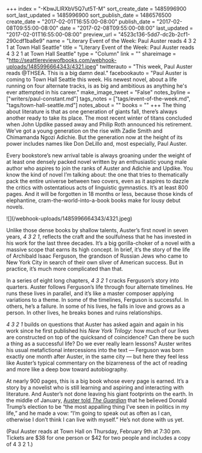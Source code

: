 +++
index = "-KbwJLlRXbV5Q7ut5T-M"
sort_create_date = 1485996900
sort_last_updated = 1485996900
sort_publish_date = 1486576500
create_date = "2017-02-01T16:55:00-08:00"
publish_date = "2017-02-08T09:55:00-08:00"
date = "2017-02-08T09:55:00-08:00"
last_updated = "2017-02-01T16:55:00-08:00"
preview_url = "4523c136-5dd7-dc2b-2cf1-290cdf1ba8e9"
name = "Literary Event of the Week: Paul Auster reads 4 3 2 1 at Town Hall Seattle"
title = "Literary Event of the Week: Paul Auster reads 4 3 2 1 at Town Hall Seattle"
type = "Column"
link = ""
shareimage = "http://seattlereviewofbooks.com/webhook-uploads/1485996664343/4321.jpeg"
twitterauto = "This week, Paul Auster reads @THSEA. This is a big damn deal."
facebookauto = "Paul Auster is coming to Town Hall Seattle this week. His newest novel, about a life running on four alternate tracks, is as big and ambitious as anything he's ever attempted in his career."
make_image_tweet = "False"
notes_byline = ["writers/paul-constant.md"]
tags_notes = ["tags/event-of-the-week.md", "tags/town-hall-seattle.md"]
notes_about = ""
books = ""
+++
The thing about literature is that as one generation of giants fall, there’s always another ready to take its place. The most recent winter of titans concluded when John Updike passed away and Philip Roth announced his retirement. We’ve got a young generation on the rise with Zadie Smith and Chimamanda Ngozi Adichie. But the generation now at the height of its power includes names like Don DeLillo and, most especially, Paul Auster.

Every bookstore’s new arrival table is always groaning under the weight of at least one densely packed novel written by an enthusiastic young male author who aspires to join the ranks of Auster and Adichie and Updike. You know the kind of novel I’m talking about: the one that tries to thematically pack the entire universe between two covers, even as it aspires to dazzle the critics with ostentatious acts of linguistic gymnastics. It’s at least 800 pages. And it will be forgotten in 18 months or less, because those kinds of elephantine, cram-the-world-into-a-book books make for lousy debut novels. 

<p class="image-left">![](/webhook-uploads/1485996664343/4321.jpeg)</p>

Unlike those dense books by shallow talents, Auster’s first novel in seven years, *4 3 2 1*, reflects the craft and the soulfulness that he has invested in his work for the last three decades. It’s a big gorilla-choker of a novel with a massive scope that earns its high concept. In brief, it’s the story of the life of Archibald Isaac Ferguson, the grandson of Russian Jews who came to New York City in search of their own sliver of American success. But in practice, it’s much more complicated than that.

In a series of eight long chapters, *4 3 2 1* cracks Ferguson’s story into quarters. Auster follows Ferguson’s life through four alternate timelines. He runs these lives in parallel, and it’s like a master composer applying variations to a theme. In some of the timelines, Ferguson is successful. In others, he’s a failure. In some of his lives, he falls in love and grows as a person. In other lives, he breaks bones and ruins relationships. 

*4 3 2 1* builds on questions that Auster has asked again and again in his work since he first published his *New York Trilogy*: how much of our lives are constructed on top of the quicksand of coincidence? Can there be such a thing as a successful life? Do we ever really learn lessons? Auster writes his usual metafictional intercessions into the text — Ferguson was born exactly one month after Auster, in the same city — but here they feel less like Auster’s typical commentary on the bizarreness of the act of reading and more like a deep bow toward autobiography.

At nearly 900 pages, this is a big book whose every page is earned. It’s a story by a novelist who is still learning and aspiring and interacting with literature. And Auster’s not done leaving his giant footprints on the earth. In the middle of January, [Auster told *The Guardian*]( https://www.theguardian.com/books/2017/jan/20/paul-auster-4321-interview) that he believed Donald Trump’s election to be “the most appalling thing I’ve seen in politics in my life,” and he made a vow: “I’m going to speak out as often as I can, otherwise I don’t think I can live with myself.” He’s not done with us yet.

<p class="footer">(Paul Auster reads at Town Hall on Thursday, February 9th at 7:30 pm. Tickets are $38 for one person or $42 for two people and includes a copy of 4 3 2 1.)</p>
